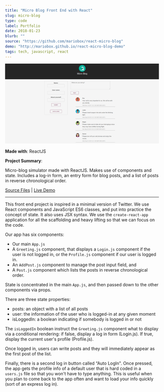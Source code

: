 ```yaml
---
title: "Micro Blog Front End with React"
slug: micro-blog
type: code
label: Portfolio
date: 2018-01-23
blurb: ""
source: "https://github.com/mariobox/react-micro-blog"
demo: "http://mariobox.github.io/react-micro-blog-demo"
tags: tech, javascript, react
---
```


<img src="../img/micro-blog.png" class="profile">

**Made with**: <i class="icon-reactjs"></i> ReactJS

**Project Summary**: 

Micro-blog simulator made with ReactJS. Makes use of components and state. Includes a log-in form, an entry form for blog posts, and a list of posts in reverse chronological order. 

[Source Files](https://github.com/mariobox/react-micro-blog) | [Live Demo](http://mariobox.github.io/react-micro-blog-demo)<hr />

This front end project is inspired in a minimal version of Twitter. We use React components and JavaScript ES6 classes, and put into practice the concept of state. It also uses JSX syntax. We use the <code>create-react-app</code> application for all the scaffolding and heavy lifting so that we can focus on the code. 

Our app has six components:
* Our main <code>App.js</code>
* A <code>Greeting.js</code> component, that displays a <code>Login.js</code> component if the user is not logged in, or the <code>Profile.js</code> component if our user is logged in.
* An <code>AddPost.js</code> component to manage the post input field, and
* A <code>Post.js</code> component which lists the posts in reverse chronological order.

State is concentrated in the main <code>App.js</code>, and then passed down to the other components via props. 

There are three state properties:
* posts: an object with a list of all posts
* user: the information of the user who is logged-in at any given moment
* isLoggedIn: a boolean indicating if somebody is logged in or not

The <code>isLoggedIn</code> boolean instruct the <code>Greeting.js</code> component what to display via a conditional rendering: if false, display a log in form (Login.js). If true, display the current user's profile (Profile.js).

Once logged in, users can write posts and they will immediately appear as the first post of the list.

Finally, there is a second log in button called &#8220;Auto LogIn". Once pressed, the app gets the profile info of a default user that is hard coded in a <code>users.js</code> file so that you won't have to type anything. This is useful when you plan to come back to the app often and want to load your info quickly (sort of an express log in). 




